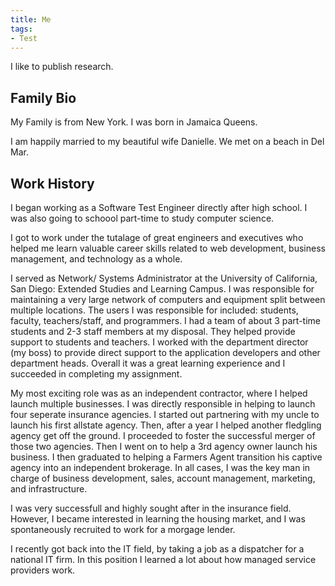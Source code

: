 ```yaml
---
title: Me
tags: 
- Test
---
```

I like to publish research.

## Family Bio

My Family is from New York.  I was born in Jamaica Queens.

I am happily married to my beautiful wife Danielle.  We met on a beach in Del Mar.

## Work History

I began working as a Software Test Engineer directly after high school. I was also going to schoool part-time to study computer science.

I got to work under the tutalage of great engineers and executives who helped me learn valuable career skills related to web development, business management, and technology as a whole.

I served as Network/ Systems Administrator at the University of California, San Diego: Extended Studies and Learning Campus.  I was responsible for maintaining a very large network of computers and equipment split between multiple locations.  The users I was responsible for included: students, faculty, teachers/staff, and programmers.  I had a team of about 3 part-time students and 2-3 staff members at my disposal.  They helped provide support to students and teachers.  I worked with the department director (my boss) to provide direct support to the application developers and other department heads.  Overall it was a great learning experience and I succeeded in completing my assignment.

My most exciting role was as an independent contractor, where I helped launch multiple businesses.  I was directly responsible in helping to launch four seperate insurance agencies.  I started out partnering with my uncle to launch his first allstate agency.  Then, after a year I helped another fledgling agency get off the ground.  I proceeded to foster the successful merger of those two agencies.  Then I went on to help a 3rd agency owner launch his business. I then graduated to helping a Farmers Agent transition his captive agency into an independent brokerage.  In all cases, I was the key man in charge of business development, sales, account management, marketing, and infrastructure.

I was very successfull and highly sought after in the insurance field. However, I became interested in learning the housing market, and I was spontaneously recruited to work for a morgage lender.

I recently got back into the IT field, by taking a job as a dispatcher for a national IT firm. In this position I learned a lot about how managed service providers work.